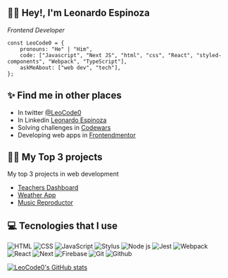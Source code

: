 ## 👋🏻 Hey!, I'm Leonardo Espinoza
<p><em>Frontend Developer</em></p>

```JS
const LeoCode0 = {
    pronouns: "He" | "Him",
    code: ["Javascript", "Next JS", "html", "css", "React", "styled-components", "Webpack", "TypeScript"],
    askMeAbout: ["web dev", "tech"],
};
```

## ✨ Find me in other places
- In twitter [@LeoCode0](twitter.com/LeoCode0)
- In Linkedin [Leonardo Espinoza](https://www.linkedin.com/in/leonardo-espinoza/)
- Solving challenges in [Codewars](https://www.codewars.com/users/LeoCode0)
- Developing web apps in [Frontendmentor](https://www.frontendmentor.io/profile/LeoCode0/)

## 💪🏻 My Top 3 projects
My top 3 projects in web development

- [Teachers Dashboard](https://github.com/LeoCode0/teachersDashboard)
- [Weather App](https://github.com/LeoCode0/WeatherApp/)
- [Music Reproductor](https://github.com/LeoCode0/musicReproductor)

## 💻 Tecnologies that I use

![HTML](https://img.shields.io/badge/HTML5-E34F26?style=for-the-badge&logo=html5&logoColor=white) ![CSS](https://img.shields.io/badge/CSS3-1572B6?style=for-the-badge&logo=css3&logoColor=white) ![JavaScript](https://img.shields.io/badge/JavaScript-323330?style=for-the-badge&logo=javascript&logoColor=F7DF1E) ![Stylus](https://img.shields.io/badge/Stylus-333333?style=for-the-badge&logo=stylus&logoColor=white) ![Node js](https://img.shields.io/badge/Node.js-339933?style=for-the-badge&logo=nodedotjs&logoColor=white) ![Jest](https://img.shields.io/badge/npm-CB3837?style=for-the-badge&logo=npm&logoColor=white) ![Webpack](https://img.shields.io/badge/Webpack-8DD6F9?style=for-the-badge&logo=Webpack&logoColor=white) ![React](https://img.shields.io/badge/React-20232A?style=for-the-badge&logo=react&logoColor=61DAFB) ![Next](https://img.shields.io/badge/next.js-000000?style=for-the-badge&logo=nextdotjs&logoColor=white) ![Firebase](https://img.shields.io/badge/firebase-ffca28?style=for-the-badge&logo=firebase&logoColor=black) ![Git](https://img.shields.io/badge/Git-F05032?style=for-the-badge&logo=git&logoColor=white) ![Github](https://img.shields.io/badge/GitHub-100000?style=for-the-badge&logo=github&logoColor=white)

[![LeoCode0's GitHub stats](https://github-readme-stats.vercel.app/api?username=LeoCode0&theme=dark)](https://github.com/anuraghazra/github-readme-stats)


